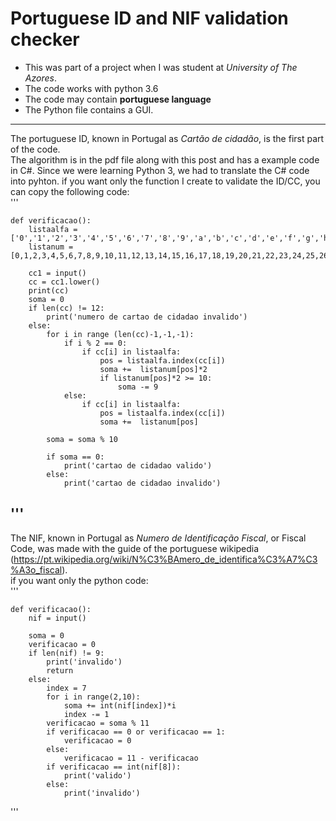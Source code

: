 Portuguese ID and NIF validation checker
===

* This was part of a project when I was student at *University of The Azores*.  
* The code works with python 3.6  
* The code may contain **portuguese language**  
* The Python file contains a GUI.  

---
The portuguese ID, known in Portugal as *Cartão de cidadão*, is the first part of the code.  
The algorithm is in the pdf file along with this post and has a example code in C#. Since we were learning Python 3, we had to translate the C# code into pyhton. 
if you want only the function I create to validate the ID/CC, you can copy the following code:  
'''

    def verificacao():
        listaalfa = ['0','1','2','3','4','5','6','7','8','9','a','b','c','d','e','f','g','h','i','j','k','l','m','n','o','p','q','r','s','t','u','v','w','x','y','z']
        listanum = [0,1,2,3,4,5,6,7,8,9,10,11,12,13,14,15,16,17,18,19,20,21,22,23,24,25,26,27,28,29,30,31,32,33,34,35]        
         
        cc1 = input()
        cc = cc1.lower()
        print(cc)
        soma = 0
        if len(cc) != 12:
            print('numero de cartao de cidadao invalido')
        else:
            for i in range (len(cc)-1,-1,-1):
                if i % 2 == 0:
                    if cc[i] in listaalfa:
                        pos = listaalfa.index(cc[i])
                        soma +=  listanum[pos]*2
                        if listanum[pos]*2 >= 10:
                            soma -= 9            
                else:
                    if cc[i] in listaalfa:
                        pos = listaalfa.index(cc[i])
                        soma +=  listanum[pos]
                            
            soma = soma % 10
            
            if soma == 0:
                print('cartao de cidadao valido')
            else:
                print('cartao de cidadao invalido')
     
'''
---
The NIF, known in Portugal as *Numero de Identificação Fiscal*, or Fiscal Code, was made with the guide of the portuguese wikipedia (https://pt.wikipedia.org/wiki/N%C3%BAmero_de_identifica%C3%A7%C3%A3o_fiscal).  
if you want only the python code:  
'''

    def verificacao():
        nif = input()
        
        soma = 0
        verificacao = 0
        if len(nif) != 9:
            print('invalido')
            return
        else:
            index = 7
            for i in range(2,10):
                soma += int(nif[index])*i
                index -= 1
            verificacao = soma % 11
            if verificacao == 0 or verificacao == 1:
                verificacao = 0
            else:
                verificacao = 11 - verificacao
            if verificacao == int(nif[8]):
                print('valido')
            else:
                print('invalido')
                

'''
